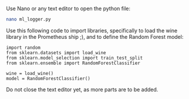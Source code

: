 Use Nano or any text editor to open the python file:

```bash
nano ml_logger.py
```


Use this following code to import libraries, specifically to load the wine library in the Prometheus ship ;), and to define the Random Forest model:


```
import random
from sklearn.datasets import load_wine
from sklearn.model_selection import train_test_split
from sklearn.ensemble import RandomForestClassifier

wine = load_wine()
model = RandomForestClassifier()
```

Do not close the text editor yet, as more parts are to be added.
